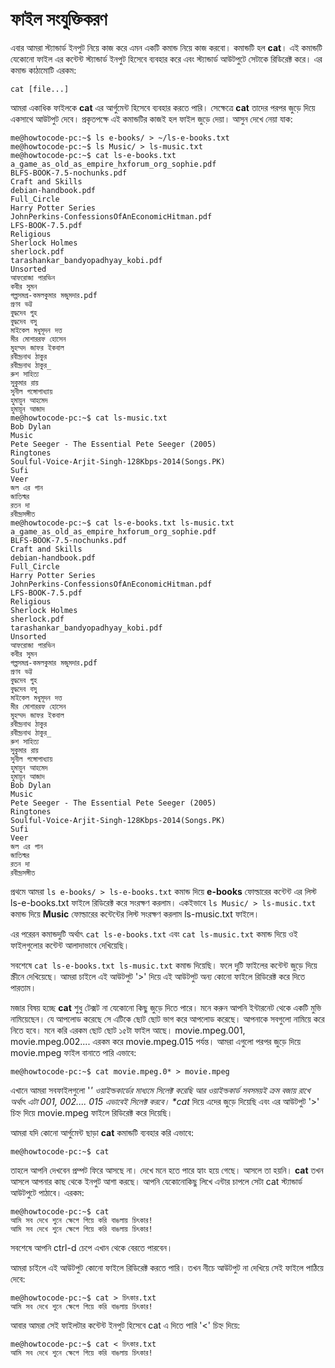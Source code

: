 # ফাইল সংযুক্তিকরণ

এবার আমরা স্ট্যান্ডার্ড ইনপুট নিয়ে কাজ করে এমন একটি কমান্ড নিয়ে কাজ করবো। কমান্ডটি হল **cat**। এই কমান্ডটি যেকোনো ফাইল এর কন্টেন্ট স্ট্যান্ডার্ড ইনপুট হিসেবে ব্যবহার করে এবং স্ট্যান্ডার্ড আউটপুটে সেটাকে রিডিরেক্ট করে। এর কমান্ড কাঠামোটি এরকম:

```text
cat [file...]
```

আমরা একাধিক ফাইলকে **cat** এর আর্গুমেন্ট হিসেবে ব্যবহার করতে পারি। সেক্ষেত্রে **cat** তাদের পরপর জুড়ে দিয়ে একসাথে আউটপুট দেবে। প্রকৃতপক্ষে এই কমান্ডটির কাজই হল ফাইল জুড়ে দেয়া। আসুন দেখে নেয়া যাক:

```text
me@howtocode-pc:~$ ls e-books/ > ~/ls-e-books.txt
me@howtocode-pc:~$ ls Music/ > ls-music.txt
me@howtocode-pc:~$ cat ls-e-books.txt 
a_game_as_old_as_empire_hxforum_org_sophie.pdf
BLFS-BOOK-7.5-nochunks.pdf
Craft and Skills
debian-handbook.pdf
Full_Circle
Harry Potter Series
JohnPerkins-ConfessionsOfAnEconomicHitman.pdf
LFS-BOOK-7.5.pdf
Religious
Sherlock Holmes
sherlock.pdf
tarashankar_bandyopadhyay_kobi.pdf
Unsorted
আফরোজা পারভিন
কবীর সুমন
গল্পসমগ্র-কমলকুমার মজুমদার.pdf
প্রণব ভট্ট
বুদ্ধদেব গুহ
বুদ্ধদেব বসু
মাইকেল মধুসূদন দত্ত
মীর মোশাররফ হোসেন
মুহম্মদ জাফর ইকবাল
রবীন্দ্রনাথ ঠাকুর
রবীন্দ্রনাথ ঠাকুর_
রুশ সাহিত্য
সুকুমার রায়
সুনীল গঙ্গোপাধ্যায়
হুমায়ুন আহমেদ
হুমায়ূন আজাদ
me@howtocode-pc:~$ cat ls-music.txt 
Bob Dylan
Music
Pete Seeger - The Essential Pete Seeger (2005)
Ringtones
Soulful-Voice-Arjit-Singh-128Kbps-2014(Songs.PK)
Sufi
Veer
জল এর গান
জাতিস্মর
রতন দা
রবীন্দ্রসঙ্গীত
me@howtocode-pc:~$ cat ls-e-books.txt ls-music.txt
a_game_as_old_as_empire_hxforum_org_sophie.pdf
BLFS-BOOK-7.5-nochunks.pdf
Craft and Skills
debian-handbook.pdf
Full_Circle
Harry Potter Series
JohnPerkins-ConfessionsOfAnEconomicHitman.pdf
LFS-BOOK-7.5.pdf
Religious
Sherlock Holmes
sherlock.pdf
tarashankar_bandyopadhyay_kobi.pdf
Unsorted
আফরোজা পারভিন
কবীর সুমন
গল্পসমগ্র-কমলকুমার মজুমদার.pdf
প্রণব ভট্ট
বুদ্ধদেব গুহ
বুদ্ধদেব বসু
মাইকেল মধুসূদন দত্ত
মীর মোশাররফ হোসেন
মুহম্মদ জাফর ইকবাল
রবীন্দ্রনাথ ঠাকুর
রবীন্দ্রনাথ ঠাকুর_
রুশ সাহিত্য
সুকুমার রায়
সুনীল গঙ্গোপাধ্যায়
হুমায়ুন আহমেদ
হুমায়ূন আজাদ
Bob Dylan
Music
Pete Seeger - The Essential Pete Seeger (2005)
Ringtones
Soulful-Voice-Arjit-Singh-128Kbps-2014(Songs.PK)
Sufi
Veer
জল এর গান
জাতিস্মর
রতন দা
রবীন্দ্রসঙ্গীত
```

প্রথমে আমরা `ls e-books/ > ls-e-books.txt` কমান্ড দিয়ে **e-books** ফোল্ডারের কন্টেন্ট এর লিস্ট ls-e-books.txt ফাইলে রিডিরেক্ট করে সংরক্ষণ করলাম। একইভাবে `ls Music/ > ls-music.txt` কমান্ড দিয়ে **Music** ফোল্ডারের কন্টেন্টের লিস্ট সংরক্ষণ করলাম ls-music.txt ফাইলে।

এর পরেরন কমান্ডদুটি অর্থাৎ `cat ls-e-books.txt` এবং `cat ls-music.txt` কমান্ড দিয়ে ওই ফাইলগুলোর কন্টেন্ট আলাদাভাবে দেখিয়েছি।

সবশেষে `cat ls-e-books.txt ls-music.txt` কমান্ড দিয়েছি। ফলে দুটি ফাইলের কন্টেন্ট জুড়ে দিয়ে স্ক্রীনে দেখিয়েছে। আমরা চাইলে এই আউটপুট '&gt;' দিয়ে এই আউটপুট অন্য কোনো ফাইলে রিডিরেক্ট করে দিতে পারতাম।

মজার বিষয় হচ্ছে **cat** শুধু টেক্সট না যেকোনো কিছু জুড়ে দিতে পারে। মনে করুন আপনি ইন্টারনেট থেকে একটি মুভি নামিয়েছেন। যে আপলোড করেছে সে এটিকে ছোট ছোট ভাগ করে আপলোড করেছে। আপনাকে সবগুলো নামিয়ে করে নিতে হবে। মনে করি এরকম ছোট ছোট ১৫টা ফাইল আছে। movie.mpeg.001, movie.mpeg.002.... এরকম করে movie.mpeg.015 পর্যন্ত। আমরা এগুলো পরপর জুড়ে দিয়ে movie.mpeg ফাইল বানাতে পারি এভাবে:

```text
me@howtocode-pc:~$ cat movie.mpeg.0* > movie.mpeg
```

এখানে আমরা সবফাইলগুলো '_' ওয়াইল্ডকার্ডের মাধ্যমে সিলেক্ট করেছি আর ওয়াইল্ডকার্ড সবসময়ই ক্রম বজায় রাখে অর্থাৎ এটা 001, 002.... 015 এভাবেই সিলেক্ট করবে। \*cat_ দিয়ে এদের জুড়ে দিয়েছি এবং এর আউটপুট '&gt;' চিহ্ন দিয়ে movie.mpeg ফাইলে রিডিরেক্ট করে দিয়েছি।

আমরা যদি কোনো আর্গুমেন্ট ছাড়া **cat** কমান্ডটি ব্যবহার করি এভাবে:

```text
me@howtocode-pc:~$ cat
```

তাহলে আপনি দেখবেন প্রম্পট ফিরে আসছে না। দেখে মনে হতে পারে হ্যাং হয়ে গেছে। আসলে তা হয়নি। **cat** তখন আসলে আপনার কাছ থেকে ইনপুট আশা করছে। আপনি যেকোনোকিছু লিখে এন্টার চাপলে সেটা cat স্ট্যান্ডার্ড আউটপুটে পাঠাবে। এরকম:

```text
me@howtocode-pc:~$ cat
আমি সব দেখে শুনে ক্ষেপে গিয়ে করি বাঙলায় চিৎকার!
আমি সব দেখে শুনে ক্ষেপে গিয়ে করি বাঙলায় চিৎকার!
```

সবশেষে আপনি ctrl-d চেপে এখান থেকে বেরতে পারবেন।

আমরা চাইলে এই আউটপুট কোনো ফাইলে রিডিরেক্ট করতে পারি। তখন নীচে আউটপুট না দেখিয়ে সেই ফাইলে পাঠিয়ে দেবে:

```text
me@howtocode-pc:~$ cat > চিৎকার.txt
আমি সব দেখে শুনে ক্ষেপে গিয়ে করি বাঙলায় চিৎকার!
```

আবার আমরা সেই ফাইলটার কন্টেন্ট ইনপুট হিসেবে cat এ দিতে পারি '&lt;' চিহ্ন দিয়ে:

```text
me@howtocode-pc:~$ cat < চিৎকার.txt
আমি সব দেখে শুনে ক্ষেপে গিয়ে করি বাঙলায় চিৎকার!
```

